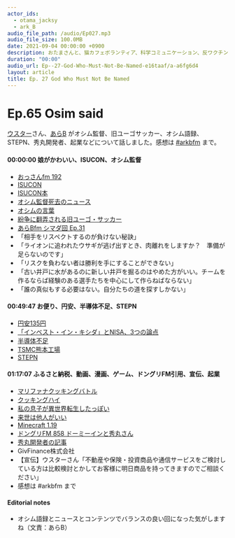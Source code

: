 ```yaml
---
actor_ids:
  - otama_jacksy
  - ark_B
audio_file_path: /audio/Ep027.mp3
audio_file_size: 100.0MB
date: 2021-09-04 00:00:00 +0900
description: おたまさんと、猫カフェボランティア、科学コミュニケーション、反ワクチン監視、ドラえもん、絶滅動物は蘇らせるべきか、ミッドサマー、保護猫のススメなどについて話しました。
duration: "00:00"
audio_url: Ep--27-God-Who-Must-Not-Be-Named-e16taaf/a-a6fg6d4
layout: article
title: Ep. 27 God Who Must Not Be Named
---
```


# Ep.65 Osim said

[ウスター](https://twitter.com/Weisweiler)さん、[あらB](https://twitter.com/ark_B) がオシム監督、旧ユーゴサッカー、オシム語録、STEPN、秀丸開発者、起業などについて話しました。感想は [#arkbfm](https://twitter.com/search?q=%23arkbfm&src=typed_query) まで。

#### 00:00:00 娘がかわいい、ISUCON、オシム監督

* [おっさんfm 192](https://ossan.fm/episode/192)
* [ISUCON](https://isucon.net/)
* [ISUCON本](https://amzn.to/3Ao471y)
* [オシム監督死去のニュース](https://www3.nhk.or.jp/news/html/20220501/k10013608421000.html)
* [オシムの言葉](https://amzn.to/3nAMx2X)
* [紛争に翻弄される旧ユーゴ・サッカー](https://www.ide.go.jp/Japanese/IDEsquare/Column/ISQ000001/ISQ000001_003.html)
* [あらBfm シマダ回 Ep.31](https://anchor.fm/arkbfm/episodes/Ep--31-What-rank-am-I-in-the-entire-human-race-e187boh/a-a6kksq4)
* 「相手をリスペクトするのが負けない秘訣」
* 「ライオンに追われたウサギが逃げ出すとき、肉離れをしますか？　準備が足らないのです」
* 「リスクを負わない者は勝利を手にすることができない」
* 「古い井戸に水があるのに新しい井戸を掘るのはやめた方がいい。チームを作るならば経験のある選手たちを中心にして作らねばならない」
* 「誰の真似もする必要はない。自分たちの道を探すしかない」

#### 00:49:47 お便り、円安、半導体不足、STEPN

* [円安135円](https://www.asahi.com/articles/ASQ6F6FT6Q6FULFA02R.html)
* [「インベスト・イン・キシダ」とNISA、3つの論点](https://www.nikkei.com/article/DGXZQOUB091RM0Z00C22A5000000/)
* [半導体不足](https://www.nikken-totalsourcing.jp/business/tsunagu/column/736/)
* [TSMC熊本工場](https://www.asahi.com/articles/ASQ6K5221Q6KULFA00M.html)
* [STEPN](https://stepn.com/)

#### 01:17:07 ふるさと納税、動画、漫画、ゲーム、ドングリFM引用、宣伝、起業

* [マリファナクッキングバトル](https://whatsnewonnetflix.com/%E6%97%A5%E6%9C%AC/1848212/cooked-with-cannabis-2020/ja)
* [クッキングハイ](https://www.excite.co.jp/news/article/E1602650823921/)
* [私の息子が異世界転生したっぽい](https://amzn.to/3IiUVOc)
* [来世は他人がいい](https://amzn.to/3bMfOVQ)
* [Minecraft 1.19](https://minecraft.fandom.com/wiki/Bedrock_Edition_1.19.0)
* [ドングリFM 858 ドーミーインと秀丸さん](https://soundcloud.com/dongurifm/858a)
* [秀丸開発者の記事](https://coralcap.co/2022/05/hidemaru-01/)
* GivFinance株式会社
* 【宣伝】ウスターさん「不動産や保険・投資商品や通信サービスをご検討している方は比較検討とかしてお客様に明日商品を持ってきますのでご相談ください」
* 感想は #arkbfm まで

#### Editorial notes

* オシム語録とニュースとコンテンツでバランスの良い回になった気がしますね（文責：あらB）
